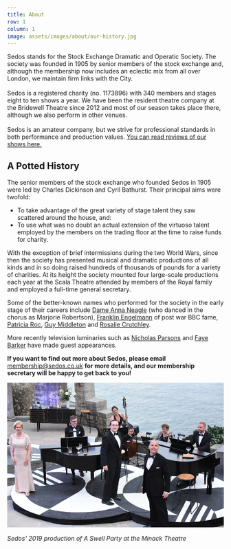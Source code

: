 ```yaml
---
title: About
row: 1
column: 1
image: assets/images/about/our-history.jpg
---
```

Sedos stands for the Stock Exchange Dramatic and Operatic Society. The society was founded in 1905 by senior members of the stock exchange and, although the membership now includes an eclectic mix from all over London, we maintain firm links with the City.\
\
Sedos is a registered charity (no. 1173896) with 340 members and stages eight to ten shows a year. We have been the resident theatre company at the Bridewell Theatre since 2012 and most of our season takes place there, although we also perform in other venues.\
\
Sedos is an amateur company, but we strive for professional standards in both performance and production values. [You can read reviews of our shows here.](https://sedos.l3v5y.co.uk/about/in-the-press)

## A Potted History

The senior members of the stock exchange who founded Sedos in 1905 were led by Charles Dickinson and Cyril Bathurst. Their principal aims were twofold:

* To take advantage of the great variety of stage talent they saw scattered around the house, and:
* To use what was no doubt an actual extension of the virtuoso talent employed by the members on the trading floor at the time to raise funds for charity.

With the exception of brief intermissions during the two World Wars, since then the society has presented musical and dramatic productions of all kinds and in so doing raised hundreds of thousands of pounds for a variety of charities. At its height the society mounted four large-scale productions each year at the Scala Theatre attended by members of the Royal family and employed a full-time general secretary.

Some of the better-known names who performed for the society in the early stage of their careers include [Dame Anna Neagle](http://en.wikipedia.org/wiki/Anna_Neagle) (who danced in the chorus as Marjorie Robertson), [Franklin Engelmann](http://en.wikipedia.org/wiki/Franklin_Engelmann) of post war BBC fame, [Patricia Roc](http://en.wikipedia.org/wiki/Patricia_Roc), [Guy Middleton](http://en.wikipedia.org/wiki/Guy_Middleton) and [Rosalie Crutchley](http://en.wikipedia.org/wiki/Rosalie_Crutchley).

More recently television luminaries such as [Nicholas Parsons](https://en.wikipedia.org/wiki/Nicholas_Parsons) and [Faye Barker](http://en.wikipedia.org/wiki/Faye_Barker) have made guest appearances. 

**If you want to find out more about Sedos, please email** [membership@sedos.co.uk](membership@sedos.co.uk) **for more details, and our membership secretary will be happy to get back to you!**

![](/assets/48114677321_bd0b9e8b25_c.jpg)

*Sedos' 2019 production of A Swell Party at the Minack Theatre*